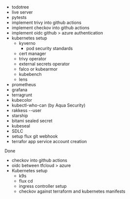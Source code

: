 - todotree
- live server
- pytests
- implement trivy into github actions
- implement checkov into github actions
- implement oidc github > azure authentication
- kubernetes setup
  - kyverno
    - pod security standards
  - cert manager
  - trivy operator
  - external secrets operator
  - falco or kubearmor
  - kubebench
  - lens
- prometheus
- grafana
- terragrunt
- kubecolor
- kubectl-who-can (by Aqua Security)
- rakkess --user <your-username>
- starship
- bitami sealed secret
- kubeseal
- SDLC
- setup flux git webhook
- terrafor app service account creation

Done
- checkov into github actions
- oidc between tfcloud > azure
- Kubernetes setup
  - k9s
  - flux cd
  - ingress controller setup
  - checkov against terraform and kubernetes manifests
